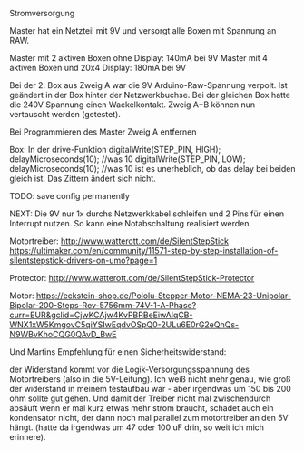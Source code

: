 
Stromversorgung

Master hat ein Netzteil mit 9V und versorgt alle Boxen mit Spannung an RAW.


Master mit 2 aktiven Boxen ohne Display: 140mA bei 9V
Master mit 4 aktiven Boxen und 20x4 Display: 180mA bei 9V



Bei der 2. Box aus Zweig A war die 9V Arduino-Raw-Spannung verpolt. Ist geändert in der Box hinter der Netzwerkbuchse.
Bei der gleichen Box hatte die 240V Spannung einen Wackelkontakt.
Zweig A+B können nun vertauscht werden (getestet).

Bei Programmieren des Master Zweig A entfernen



Box: In der drive-Funktion
  digitalWrite(STEP_PIN, HIGH);
  delayMicroseconds(10);   //was 10
  digitalWrite(STEP_PIN, LOW);
  delayMicroseconds(10);   //was 10
ist es unerheblich, ob das delay bei beiden gleich ist. Das Zittern ändert sich nicht.


TODO:
save config permanently

NEXT:
Die 9V nur 1x durchs Netzwerkkabel schleifen und 2 Pins für einen Interrupt nutzen.
So kann eine Notabschaltung realisiert werden.






Motortreiber:
http://www.watterott.com/de/SilentStepStick
https://ultimaker.com/en/community/11571-step-by-step-installation-of-silentstepstick-drivers-on-umo?page=1

Protector:
http://www.watterott.com/de/SilentStepStick-Protector

Motor:
https://eckstein-shop.de/Pololu-Stepper-Motor-NEMA-23-Unipolar-Bipolar-200-Steps-Rev-5756mm-74V-1-A-Phase?curr=EUR&gclid=CjwKCAjw4KvPBRBeEiwAIqCB-WNX1xW5KmgovC5qiYSIwEqdvOSpQ0-2ULu6E0rG2eQhQs-N9WBvKhoCQG0QAvD_BwE

Und Martins Empfehlung für einen Sicherheitswiderstand:

der Widerstand kommt vor die Logik-Versorgungsspannung des Motortreibers
(also in die 5V-Leitung). Ich weiß nicht mehr genau, wie groß der
widerstand in meinem testaufbau war - aber irgendwas um 150 bis 200 ohm
sollte gut gehen. Und damit der Treiber nicht mal zwischendurch absäuft
wenn er mal kurz etwas mehr strom braucht, schadet auch ein kondensator
nicht, der dann noch mal parallel zum motortreiber an den 5V hängt.
(hatte da irgendwas um 47 oder 100 uF drin, so weit ich mich erinnere).
